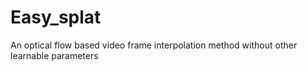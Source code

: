 # Easy_splat
An optical flow based video frame interpolation method without other learnable parameters
